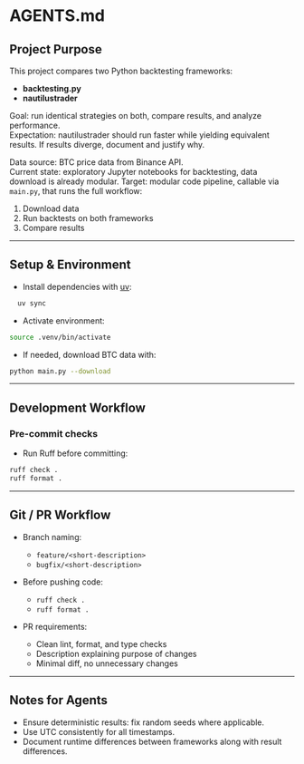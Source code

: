 # AGENTS.md

## Project Purpose

This project compares two Python backtesting frameworks:  
- **backtesting.py**  
- **nautilustrader**

Goal: run identical strategies on both, compare results, and analyze performance.  
Expectation: nautilustrader should run faster while yielding equivalent results. If results diverge, document and justify why.  

Data source: BTC price data from Binance API.  
Current state: exploratory Jupyter notebooks for backtesting, data download is already modular.
Target: modular code pipeline, callable via `main.py`, that runs the full workflow:  
1. Download data  
2. Run backtests on both frameworks  
3. Compare results  

---

## Setup & Environment

- Install dependencies with [uv](https://github.com/astral-sh/uv):  
```bash
  uv sync
```

- Activate environment:
```bash
source .venv/bin/activate
```

- If needed, download BTC data with:
```bash
python main.py --download
```

---

## Development Workflow

### Pre-commit checks
- Run Ruff before committing:  
```bash
ruff check .
ruff format .
````

---

## Git / PR Workflow

* Branch naming:

  * `feature/<short-description>`
  * `bugfix/<short-description>`

* Before pushing code:

  * `ruff check .`
  * `ruff format .`

* PR requirements:

  * Clean lint, format, and type checks
  * Description explaining purpose of changes
  * Minimal diff, no unnecessary changes

---

## Notes for Agents

* Ensure deterministic results: fix random seeds where applicable.
* Use UTC consistently for all timestamps.
* Document runtime differences between frameworks along with result differences.